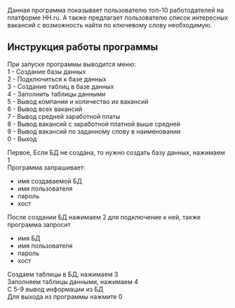 Данная программа показывает пользователю топ-10 работодателей на платформе HH.ru. А также предлагает пользователю список интересных вакансий с возможность найти по ключевому слову необходимую.
<h2>Инструкция работы программы </h2>
При запуске программы выводится меню:
<br>1 - Создание базы данных
<br>2 - Подключиться к базе данных
<br>3 - Создание таблиц в базе данных
<br>4 - Заполнить таблицы данными
<br>5 - Вывод компании и количество их вакансий
<br>6 - Вывод всех вакансий
<br>7 - Вывод средней заработной платы
<br>8 - Вывод вакансий с заработной платной выше средней
<br>9 - Вывод вакансий по заданному слову в наименовании
<br>0 - Выход

Первое, Если БД не создана, то нужно создать базу данных, нажимаем 1
<br>Программа запрашивает:
<ul>
<li>имя создаваемой БД</li>
<li>имя пользователя</li>
<li>пароль</li>
<li>хост</li>
</ul>

После создании БД нажимаем 2 для подключение к ней, также программа запросит
<ul>
<li>имя БД</li>
<li>имя пользователя</li>
<li>пароль</li>
<li>хост</li>
</ul>

Создаем таблицы в БД, нажимаем 3
<br>Заполняем таблицы данными, нажимаем 4
<br>С 5-9 вывод информации из БД
<br>Для выхода из программы нажмите 0
